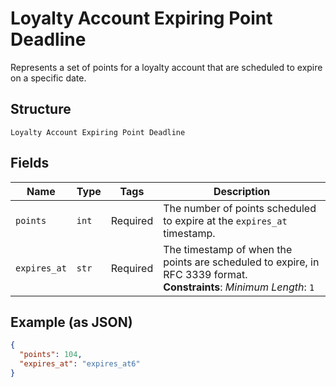 
# Loyalty Account Expiring Point Deadline

Represents a set of points for a loyalty account that are scheduled to expire on a specific date.

## Structure

`Loyalty Account Expiring Point Deadline`

## Fields

| Name | Type | Tags | Description |
|  --- | --- | --- | --- |
| `points` | `int` | Required | The number of points scheduled to expire at the `expires_at` timestamp. |
| `expires_at` | `str` | Required | The timestamp of when the points are scheduled to expire, in RFC 3339 format.<br>**Constraints**: *Minimum Length*: `1` |

## Example (as JSON)

```json
{
  "points": 104,
  "expires_at": "expires_at6"
}
```

